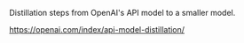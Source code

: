 

Distillation steps from OpenAI's API model to a smaller model.

https://openai.com/index/api-model-distillation/
